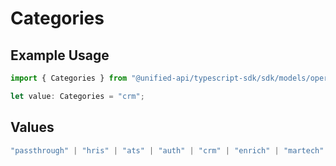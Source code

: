 # Categories

## Example Usage

```typescript
import { Categories } from "@unified-api/typescript-sdk/sdk/models/operations";

let value: Categories = "crm";
```

## Values

```typescript
"passthrough" | "hris" | "ats" | "auth" | "crm" | "enrich" | "martech" | "ticketing" | "uc" | "accounting" | "storage" | "commerce" | "payment" | "genai" | "messaging" | "kms" | "task"
```